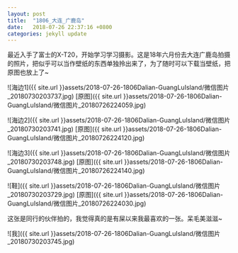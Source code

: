 ```yaml
---
layout: post
title:  "1806_大连_广鹿岛"
date:   2018-07-26 22:37:16 +0800
categories: jekyll update
---
```


最近入手了富士的X-T20，开始学习学习摄影。这是18年六月份去大连广鹿岛拍摄的照片，把似乎可以当作壁纸的东西单独拎出来了，为了随时可以下载当壁纸，把原图也放上了~

![海边1]({{ site.url }}assets/2018-07-26-1806Dalian-GuangLuIsland/微信图片_20180730203737.jpg)
[原图]({{ site.url }}assets/2018-07-26-1806Dalian-GuangLuIsland/微信图片_20180726224059.jpg)

![海边2]({{ site.url }}assets/2018-07-26-1806Dalian-GuangLuIsland/微信图片_20180730203741.jpg)
[原图]({{ site.url }}assets/2018-07-26-1806Dalian-GuangLuIsland/微信图片_20180726224120.jpg)

![海边3]({{ site.url }}assets/2018-07-26-1806Dalian-GuangLuIsland/微信图片_20180730203748.jpg)
[原图]({{ site.url }}assets/2018-07-26-1806Dalian-GuangLuIsland/微信图片_20180726224140.jpg)

![鞋]({{ site.url }}assets/2018-07-26-1806Dalian-GuangLuIsland/微信图片_20180730203729.jpg)
[原图]({{ site.url }}assets/2018-07-26-1806Dalian-GuangLuIsland/微信图片_20180726224030.jpg)

这张是同行的伙伴拍的，我觉得真的是有屎以来我最喜欢的一张。呆毛美滋滋~

![我]({{ site.url }}assets/2018-07-26-1806Dalian-GuangLuIsland/微信图片_20180730203745.jpg)